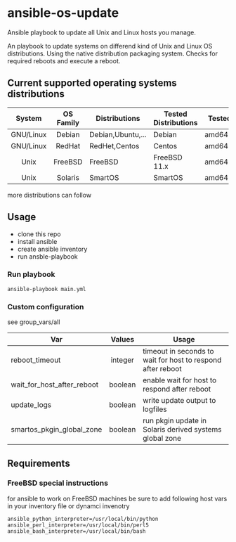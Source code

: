 # ansible-os-update
Ansible playbook to update all Unix and Linux hosts you manage.

An playbook to update systems on differend kind of Unix and Linux OS distributions.
Using the native distribution packaging system. Checks for required reboots and execute a reboot.


## Current supported operating systems distributions

|System|OS Family| Distributions |Tested Distributions| Tested Arch|
|:----:|:-------:|---------------|--------------------|------------|
|GNU/Linux|Debian| Debian,Ubuntu,... | Debian| amd64,armv6l |
|GNU/Linux|RedHat| RedHet,Centos | Centos | amd64 |
|Unix|FreeBSD| FreeBSD |FreeBSD 11.x | amd64 |
|Unix|Solaris| SmartOS |SmartOS| amd64 |

more distributions can follow

## Usage

- clone this repo
- install ansible
- create ansible inventory
- run ansble-playbook

### Run playbook
```
ansible-playbook main.yml
```
### Custom configuration

see group_vars/all

|Var|Values|Usage|
|---|:----:|-----|
|reboot_timeout|integer|timeout in seconds to wait for host to respond after reboot|
|wait_for_host_after_reboot|boolean|enable wait for host to respond after reboot|
|update_logs|boolean|write update output to logfiles|
|smartos_pkgin_global_zone|boolean|run pkgin update in Solaris derived systems global zone|

## Requirements


### FreeBSD special instructions

for ansible to work on FreeBSD machines be sure to add following host vars in your inventory file or dynamci invenotry
```
ansible_python_interpreter=/usr/local/bin/python
ansible_perl_interpreter=/usr/local/bin/perl5
ansible_bash_interpreter=/usr/local/bin/bash
```
